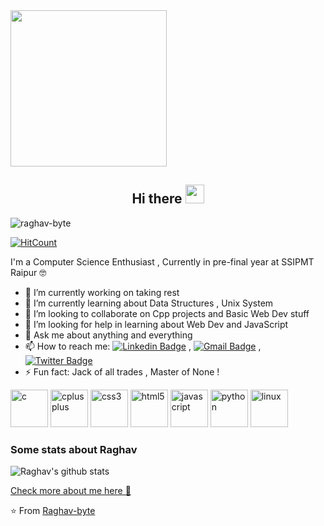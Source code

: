 <img align="Center" src="https://camo.githubusercontent.com/3b7c592ede97b6138ffd4b1cc1541c2f3b11fd39/687474703a2f2f33312e6d656469612e74756d626c722e636f6d2f31376665613932306666333665663466356238373764353231366137616164392f74756d626c725f6d6f39786a65387a5a34317163626975666f315f313238302e676966" height="250px" width ="250px">


<h2 align="Center">  Hi there <img src="https://media.giphy.com/media/WUlplcMpOCEmTGBtBW/giphy.gif" width="30"> </h3>
<p align="left"> <img src="https://komarev.com/ghpvc/?username=raghav-byte" alt="raghav-byte" /> </p>

[![HitCount](http://hits.dwyl.com/Raghav-byte/Raghav-byte.svg)](http://hits.dwyl.com/Raghav-byte/Raghav-byte)

I'm a Computer Science Enthusiast , Currently in pre-final year  at SSIPMT Raipur 🤓

- 🔭 I’m currently working on taking rest 
- 🌱 I’m currently learning about Data Structures , Unix System 
- 👯 I’m looking to collaborate on Cpp projects and Basic Web Dev stuff
- 🤔 I’m looking for help in learning about Web Dev and JavaScript 
- 💬 Ask me about anything and everything 
- 📫 How to reach me:
[![Linkedin Badge](https://img.shields.io/badge/-LinkedIn-blue?style=flat-square&logo=Linkedin&logoColor=white&link=https://www.linkedin.com/in/raghav-byte/)](https://www.linkedin.com/in/raghav-byte/) 
, [![Gmail Badge](https://img.shields.io/badge/-Gmail-c14438?style=flat-square&logo=Gmail&logoColor=white&link=mailto:shuklaraghav321.com)](mailto:shuklaraghav321@gmail.com)
,[![Twitter Badge](https://img.shields.io/badge/-Raghav-1ca0f1?style=flat-square&logo=twitter&logoColor=white&link=https://twitter.com/_raghavit)](https://twitter.com/_raghavit)
- ⚡ Fun fact: Jack of all trades , Master of None ! 

<p align="left"><img src="https://konpa.github.io/devicon/devicon.git/icons/c/c-original.svg" alt="c" width="60" height="60"/>
<img src="https://konpa.github.io/devicon/devicon.git/icons/cplusplus/cplusplus-original.svg" alt="cplusplus" width="60" height="60"/>
<img src="https://konpa.github.io/devicon/devicon.git/icons/css3/css3-original-wordmark.svg" alt="css3" width="60" height="60"/>
<img src="https://konpa.github.io/devicon/devicon.git/icons/html5/html5-original-wordmark.svg" alt="html5" width="60" height="60"/> 
<img src="https://konpa.github.io/devicon/devicon.git/icons/javascript/javascript-original.svg" alt="javascript" width="60" height="60"/>
<img src="https://konpa.github.io/devicon/devicon.git/icons/python/python-original-wordmark.svg" alt="python" width="60" height="60"/> 
<img src="https://konpa.github.io/devicon/devicon.git/icons/linux/linux-original.svg" alt="linux" width="60" height="60"/></p>


### Some stats about Raghav
<img alt="Raghav's github stats" src="https://github-readme-stats.vercel.app/api?username=raghav-byte&&show_icons=true&title_color=ffffff&icon_color=bb2acf&text_color=daf7dc&bg_color=151515" >

<a href="https://sourcerer.io/Raghav-byte">Check more about me here 🤠 </a>

⭐️ From [Raghav-byte](https://github.com/Raghav-byte)

<!--
<a href="https://sourcerer.io/Raghav-byte"><img src="https://img.shields.io/badge/C++-215%20commits-blue.svg" alt=""></a>
<a href="https://sourcerer.io/Raghav-byte"><img src="https://img.shields.io/badge/C-58%20commits-brown.svg" alt=""></a>
<a href="https://sourcerer.io/Raghav-byte"><img src="https://img.shields.io/badge/Python-192%20commits-orange.svg" alt=""></a>
<a href="https://sourcerer.io/Raghav-byte"><img src="https://img.shields.io/badge/HTML-86%20commits-green.svg" alt=""></a>
<a href="https://sourcerer.io/Raghav-byte"><img src="https://img.shields.io/badge/Dart-32%20commits-red.svg" alt=""></a>
<a href="https://sourcerer.io/Raghav-byte"><img src="https://img.shields.io/badge/CSS-78%20commits-purple.svg" alt=""></a>
-->
